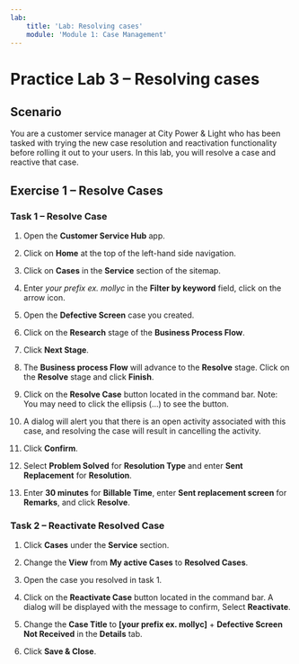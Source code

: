```yaml
---
lab:
    title: 'Lab: Resolving cases'
    module: 'Module 1: Case Management'
---
```


# Practice Lab 3 – Resolving cases

## Scenario

You are a customer service manager at City Power & Light who has been tasked with trying the new case resolution and reactivation functionality before rolling it out to your users. In this lab, you will resolve a case and reactive that case.

## Exercise 1 – Resolve Cases

### Task 1 – Resolve Case

1.  Open the **Customer Service Hub** app.

2.  Click on **Home** at the top of the left-hand side navigation.

3.  Click on **Cases** in the **Service** section of the sitemap.

4.  Enter *your prefix ex. mollyc* in the **Filter by keyword** field, click on the arrow icon.

5.  Open the **Defective Screen** case you created.

6.  Click on the **Research** stage of the **Business Process Flow**.

7.  Click **Next Stage**.

8.  The **Business process Flow** will advance to the **Resolve** stage. Click on the **Resolve** stage and click **Finish**.

9.  Click on the **Resolve Case** button located in the command bar. Note: You may need to click the ellipsis (...) to see the button.

10. A dialog will alert you that there is an open activity associated with this case, and resolving the case will result in cancelling the activity.

11. Click **Confirm**.

12. Select **Problem Solved** for **Resolution Type** and enter **Sent Replacement** for **Resolution**.

13. Enter **30 minutes** for **Billable Time**, enter **Sent replacement screen** for **Remarks**, and click **Resolve**.

### Task 2 – Reactivate Resolved Case

1.  Click **Cases** under the **Service** section.

2.  Change the **View** from **My active Cases** to **Resolved Cases**.

3.  Open the case you resolved in task 1.

4.  Click on the **Reactivate Case** button located in the command bar. A dialog will be displayed with the message to confirm, Select **Reactivate**. 

5.  Change the **Case Title** to **[your prefix ex. mollyc]** + **Defective Screen Not Received** in the **Details** tab.

6.  Click **Save & Close**.
